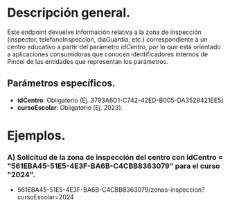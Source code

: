 # Descripción general.

Este endpoint devuelve información relativa a la zona de inspección (inspector, telefonoInspeccion, diaGuardia, etc.) correspondiente a un centro educativo a partir del parámetro *idCentro*, por lo que está orientado a aplicaciones consumidoras que conocen identificadores internos de Pincel de las entidades que representan los parámetros.

## Parámetros específicos.

* **idCentro**: Obligatorio (Ej. 3793A6D1-C742-42ED-B005-DA3529421EE5)
* **cursoEscolar**: Obligatorio (Ej. 2023).

# Ejemplos.
### A) Solicitud de la zona de inspección del centro con idCentro = "561EBA45-51E5-4E3F-BA6B-C4CBB8363079" para el curso "2024".
* 561EBA45-51E5-4E3F-BA6B-C4CBB8363079/zonas-inspeccion?cursoEscolar=2024
